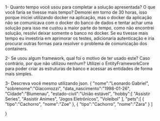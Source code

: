 1- Quanto tempo você usou para completar a solução apresentada? O que você faria se 
tivesse mais tempo? 
Demorei em torno de 30 horas, isso porque iniciei utilizando docker na aplicação, mas o docker da aplicação não se comunicava com o docker do banco de dados e tentar achar uma solução para isso me custou a maior parte do tempo, como não encontrei solução, resolvi deixar somente o banco no docker. Se eu tivesse mais tempo eu  investiria em aprimorar os testes, adicionaria autenticação e iria procurar outras formas para resolver o problema de comunicação dos containers. 

2- Se usou algum framework, qual foi o motivo de ter usado este? Caso contrário, por 
que não utilizou nenhum? 
Utilizei o EntityFrameworkCore para poder criar as estruturas de banco e acessar as entidades de forma mais simples. 

3- Descreva você mesmo utilizando json.
{
   "nome":"Leonardo Gabriel",
   "sobrenome":"Giacomozzi",
   "data_nascimento":"1998-01-26",
   "Cidade":"Blumenau",
   "estado-civil":"União estável",
   "hobby":[
      "Assistir Series",
      "Assistir Animes",
      "Jogos Eletrônicos",
      "Voleibol"
   ],
   "pets":[
      {
         "tipo":"Cachorro",
         "nome":"Zoe"
      },
      {
         "tipo":"Cachorro",
         "nome":"Zara"
      }
   ]
   
}